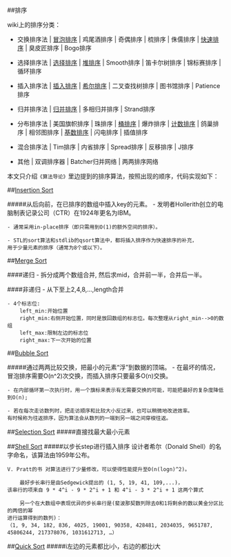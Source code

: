 ##排序


wiki上的排序分类：

* 交换排序法    | [冒泡排序](http://zh.wikipedia.org/wiki/%E5%86%92%E6%B3%A1%E6%8E%92%E5%BA%8F) | 鸡尾酒排序 | 奇偶排序 | 梳排序 | 侏儒排序 | [快速排序](http://zh.wikipedia.org/wiki/%E5%BF%AB%E9%80%9F%E6%8E%92%E5%BA%8F) | 臭皮匠排序 | Bogo排序

* 选择排序法    | [选择排序](http://zh.wikipedia.org/wiki/%E9%80%89%E6%8B%A9%E6%8E%92%E5%BA%8F) | [堆排序](http://zh.wikipedia.org/wiki/%E5%A0%86%E6%8E%92%E5%BA%8F) | Smooth排序 | 笛卡尔树排序 | 锦标赛排序 | 循环排序

* 插入排序法    | [插入排序](http://zh.wikipedia.org/wiki/%E6%8F%92%E5%85%A5%E6%8E%92%E5%BA%8F) | [希尔排序](http://zh.wikipedia.org/wiki/%E5%B8%8C%E5%B0%94%E6%8E%92%E5%BA%8F) | 二叉查找树排序 | 图书馆排序 | Patience排序

* 归并排序法    | [归并排序](http://zh.wikipedia.org/wiki/%E5%BD%92%E5%B9%B6%E6%8E%92%E5%BA%8F) | 多相归并排序 | Strand排序

* 分布排序法    | 美国旗帜排序 | 珠排序 | [桶排序](http://zh.wikipedia.org/wiki/%E6%A1%B6%E6%8E%92%E5%BA%8F) | 爆炸排序 | [计数排序](http://zh.wikipedia.org/wiki/%E8%AE%A1%E6%95%B0%E6%8E%92%E5%BA%8F) | 鸽巢排序 | 相邻图排序 | [基数排序](http://zh.wikipedia.org/wiki/%E5%9F%BA%E6%95%B0%E6%8E%92%E5%BA%8F) | 闪电排序 | 插值排序

* 混合排序法    | Tim排序 | 内省排序 | Spread排序 | 反移排序 | J排序

* 其他 | 双调排序器 | Batcher归并网络 | 两两排序网络

本文只介绍`《算法导论》`里边提到的排序算法，按照出现的顺序，代码实现如下：

##[Insertion Sort](insertion_sort.cpp)

#####从后向前，在已排序的数组中插入key的元素。
    - 发明者Hollerith创立的电脑制表记录公司（CTR）在1924年更名为IBM。

    - 通常采用in-place排序（即只需用到O(1)的额外空间的排序）。
    
    - STL的sort算法和stdlib的qsort算法中，都将插入排序作为快速排序的补充，
    用于少量元素的排序（通常为8个或以下）。

##[Merge Sort](mergesort.cpp)

####递归
    - 拆分成两个数组合并, 然后求mid，合并前一半，合并后一半。

####非递归
    - 从下至上2,4,8,...,length合并

    - 4个标志位:
        left_min:开始位置
        right_min:右侧开始位置，同时是放回数组的标志位。每次整理从right_min-->0的数组
        left_max:限制左边的标志位
        right_max:下一次开始的位置 

##[Bubble Sort](bubble_sort.cpp)

#####通过两两比较交换，把最小的元素“浮”到数据的顶端。
    - 在最坏的情况，冒泡排序需要O(n^2)次交换，而插入排序只要最多O(n)交换。

    - 在内部循环第一次执行时，用一个旗标来表示有无需要交换的可能，可能把最好的复杂度降低到O(n);

    - 若在每次走访数列时，把走访顺序和比较大小反过来，也可以稍微地改进效率。
    有时候称为往返排序，因为算法会从数列的一端到另一端之间穿梭往返。

##[Selection Sort](selection_sort.cpp)
#####直接找最大最小元素

##[Shell Sort](shell_sort.cpp)
#####以步长step进行插入排序
    设计者希尔（Donald Shell）的名字命名，该算法由1959年公布。

    V. Pratt的书 对算法进行了少量修改，可以使得性能提升至O(n(logn)^2)。

        最好步长串行是由Sedgewick提出的 (1, 5, 19, 41, 109,...)，
    该串行的项来自 9 * 4^i - 9 * 2^i + 1 和 4^i - 3 * 2^i + 1 这两个算式

        另一个在大数组中表现优异的步长串行是(斐波那契数列除去0和1将剩余的数以黄金分区比的两倍的幂
    进行运算得到的数列)：
    （1, 9, 34, 182, 836, 4025, 19001, 90358, 428481, 2034035, 9651787, 45806244, 217378076, 1031612713, …）

##[Quick Sort](quicksort.cpp)
#####i左边的元素都比i小，右边的都比i大


